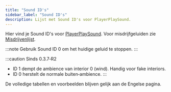 ```yaml
---
title: "Sound ID's"
sidebar_label: "Sound ID's"
description: Lijst met Sound ID's voor PlayerPlaySound.
---
```


Hier vind je Sound ID's voor [PlayerPlaySound](../functions/PlayerPlaySound). Voor misdrijfgeluiden zie [Misdrijvenlijst](crimelist).

:::note
Gebruik Sound ID 0 om het huidige geluid te stoppen.
:::

:::caution Sinds 0.3.7‑R2
- ID 1 dempt de ambience van interior 0 (wind). Handig voor fake interiors.
- ID 0 herstelt de normale buiten‑ambience.
:::

De volledige tabellen en voorbeelden blijven gelijk aan de Engelse pagina.


